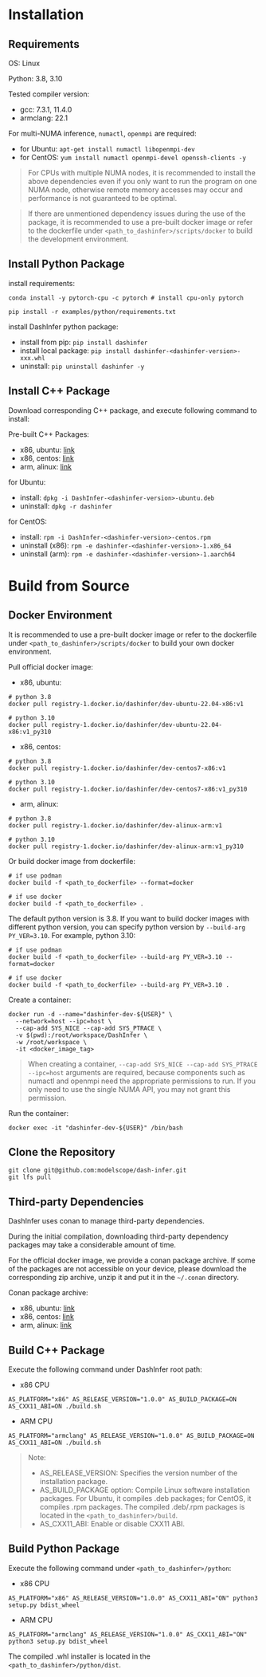 # Installation

## Requirements

OS: Linux

Python: 3.8, 3.10

Tested compiler version:

- gcc: 7.3.1, 11.4.0
- armclang: 22.1

For multi-NUMA inference, `numactl`, `openmpi` are required:

- for Ubuntu: `apt-get install numactl libopenmpi-dev`
- for CentOS: `yum install numactl openmpi-devel openssh-clients -y`

> For CPUs with multiple NUMA nodes, it is recommended to install the above dependencies even if you only want to run the program on one NUMA node, otherwise remote memory accesses may occur and performance is not guaranteed to be optimal.

> If there are unmentioned dependency issues during the use of the package, it is recommended to use a pre-built docker image or refer to the dockerfile under `<path_to_dashinfer>/scripts/docker` to build the development environment.

## Install Python Package

install requirements:

```shell
conda install -y pytorch-cpu -c pytorch # install cpu-only pytorch

pip install -r examples/python/requirements.txt
```

install DashInfer python package:

- install from pip: `pip install dashinfer`
- install local package: `pip install dashinfer-<dashinfer-version>-xxx.whl`
- uninstall: `pip uninstall dashinfer -y`

## Install C++ Package

Download corresponding C++ package, and execute following command to install:

Pre-built C++ Packages:

- x86, ubuntu: [link](TODO)
- x86, centos: [link](TODO)
- arm, alinux: [link](TODO)

for Ubuntu:

- install: `dpkg -i DashInfer-<dashinfer-version>-ubuntu.deb`
- uninstall: `dpkg -r dashinfer`

for CentOS:

- install: `rpm -i DashInfer-<dashinfer-version>-centos.rpm`
- uninstall (x86): `rpm -e dashinfer-<dashinfer-version>-1.x86_64`
- uninstall (arm): `rpm -e dashinfer-<dashinfer-version>-1.aarch64`

# Build from Source

## Docker Environment

It is recommended to use a pre-built docker image or refer to the dockerfile under `<path_to_dashinfer>/scripts/docker` to build your own docker environment.

Pull official docker image:

- x86, ubuntu:

```shell
# python 3.8
docker pull registry-1.docker.io/dashinfer/dev-ubuntu-22.04-x86:v1

# python 3.10
docker pull registry-1.docker.io/dashinfer/dev-ubuntu-22.04-x86:v1_py310
```

- x86, centos:

```shell
# python 3.8
docker pull registry-1.docker.io/dashinfer/dev-centos7-x86:v1

# python 3.10
docker pull registry-1.docker.io/dashinfer/dev-centos7-x86:v1_py310
```

- arm, alinux:

```shell
# python 3.8
docker pull registry-1.docker.io/dashinfer/dev-alinux-arm:v1

# python 3.10
docker pull registry-1.docker.io/dashinfer/dev-alinux-arm:v1_py310
```

Or build docker image from dockerfile:

```shell
# if use podman
docker build -f <path_to_dockerfile> --format=docker 

# if use docker
docker build -f <path_to_dockerfile> .
```

The default python version is 3.8. If you want to build docker images with different python version, you can specify python version by `--build-arg PY_VER=3.10`. For example, python 3.10:

```shell
# if use podman
docker build -f <path_to_dockerfile> --build-arg PY_VER=3.10 --format=docker 

# if use docker
docker build -f <path_to_dockerfile> --build-arg PY_VER=3.10 .
```

Create a container:

```shell
docker run -d --name="dashinfer-dev-${USER}" \
  --network=host --ipc=host \
  --cap-add SYS_NICE --cap-add SYS_PTRACE \
  -v $(pwd):/root/workspace/DashInfer \
  -w /root/workspace \
  -it <docker_image_tag>
```

> When creating a container, `--cap-add SYS_NICE --cap-add SYS_PTRACE --ipc=host` arguments are required, because components such as numactl and openmpi need the appropriate permissions to run. If you only need to use the single NUMA API, you may not grant this permission.

Run the container:

```shell
docker exec -it "dashinfer-dev-${USER}" /bin/bash
```

## Clone the Repository

```shell
git clone git@github.com:modelscope/dash-infer.git
git lfs pull
```

## Third-party Dependencies

DashInfer uses conan to manage third-party dependencies.

During the initial compilation, downloading third-party dependency packages may take a considerable amount of time.

For the official docker image, we provide a conan package archive. If some of the packages are not accessible on your device, please download the corresponding zip archive, unzip it and put it in the `~/.conan` directory.

Conan package archive:

- x86, ubuntu: [link](TODO)
- x86, centos: [link](TODO)
- arm, alinux: [link](TODO)

## Build C++ Package

Execute the following command under DashInfer root path:

- x86 CPU

```shell
AS_PLATFORM="x86" AS_RELEASE_VERSION="1.0.0" AS_BUILD_PACKAGE=ON AS_CXX11_ABI=ON ./build.sh
```

- ARM CPU

```shell
AS_PLATFORM="armclang" AS_RELEASE_VERSION="1.0.0" AS_BUILD_PACKAGE=ON AS_CXX11_ABI=ON ./build.sh
```

> Note:
> - AS_RELEASE_VERSION: Specifies the version number of the installation package.
> - AS_BUILD_PACKAGE option: Compile Linux software installation packages. For Ubuntu, it compiles .deb packages; for CentOS, it compiles .rpm packages. The compiled .deb/.rpm packages is located in the `<path_to_dashinfer>/build`.
> - AS_CXX11_ABI: Enable or disable CXX11 ABI.

## Build Python Package

Execute the following command under `<path_to_dashinfer>/python`:

- x86 CPU

```shell
AS_PLATFORM="x86" AS_RELEASE_VERSION="1.0.0" AS_CXX11_ABI="ON" python3 setup.py bdist_wheel
```

- ARM CPU

```shell
AS_PLATFORM="armclang" AS_RELEASE_VERSION="1.0.0" AS_CXX11_ABI="ON" python3 setup.py bdist_wheel
```

The compiled .whl installer is located in the `<path_to_dashinfer>/python/dist`.

